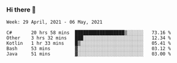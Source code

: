 ### Hi there 👋

<!--START_SECTION:waka-->
```text
Week: 29 April, 2021 - 06 May, 2021

C#       20 hrs 58 mins  ██████████████████▒░░░░░░   73.16 % 
Other    3 hrs 32 mins   ███░░░░░░░░░░░░░░░░░░░░░░   12.34 % 
Kotlin   1 hr 33 mins    █▒░░░░░░░░░░░░░░░░░░░░░░░   05.41 % 
Bash     53 mins         ▓░░░░░░░░░░░░░░░░░░░░░░░░   03.12 % 
Java     51 mins         ▓░░░░░░░░░░░░░░░░░░░░░░░░   03.00 % 
```
<!--END_SECTION:waka-->

